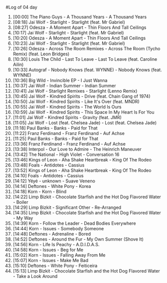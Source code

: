 #Log of 04 day

1. [00:00] The Piano Guys - A Thousand Years - A Thousand Years
1. [08:18] Jai Wolf - Starlight - Starlight (feat. Mr Gabriel)
1. [08:27] Odesza - A Moment Apart - Thin Floors And Tall Ceilings
1. [10:17] Jai Wolf - Starlight - Starlight (feat. Mr Gabriel)
1. [10:20] Odesza - A Moment Apart - Thin Floors And Tall Ceilings
1. [10:23] Jai Wolf - Starlight - Starlight (feat. Mr Gabriel)
1. [10:26] Odesza - Across The Room Remixes - Across The Room (Tycho Remix) (feat. Leon Bridges)
1. [10:30] Louis The Child - Last To Leave - Last To Leave (feat. Caroline Ailin)
1. [10:33] Autograf - Nobody Knows (feat. WYNNE) - Nobody Knows (feat. WYNNE)
1. [10:36] Big Wild - Invincible EP - I Just Wanna
1. [10:37] Jai Wolf - Indian Summer - Indian Summer
1. [10:41] Jai Wolf - Starlight Remixes - Starlight (Lenno Remix)
1. [10:45] Jai Wolf - Kindred Spirits - Drive (feat. Chain Gang of 1974)
1. [10:50] Jai Wolf - Kindred Spirits - Like It's Over (feat. MNDR)
1. [10:55] Jai Wolf - Kindred Spirits - The World Is Ours
1. [10:59] Jai Wolf - Kindred Spirits - This Space In My Heart Is For You
1. [11:01] Jai Wolf - Kindred Spirits - Gravity (feat. JMR)
1. [11:05] Jai Wolf - Lost (feat. Chelsea Jade) - Lost (feat. Chelsea Jade)
1. [11:18] Paul Banks - Banks - Paid for That
1. [11:22] Franz Ferdinand - Franz Ferdinand - Auf Achse
1. [11:25] Paul Banks - Banks - Paid for That
1. [13:36] Franz Ferdinand - Franz Ferdinand - Auf Achse
1. [13:38] Interpol - Our Love to Admire - The Heinrich Maneuver
1. [13:42] The National - High Violet - Conversation 16
1. [13:46] Kings of Leon - Aha Shake Heartbreak - King Of The Rodeo
1. [13:48] Foals - Antidotes - Cassius
1. [13:52] Kings of Leon - Aha Shake Heartbreak - King Of The Rodeo
1. [14:10] Foals - Antidotes - Cassius
1. [14:12] Yéyé - unknown - Suave Veneno
1. [14:14] Deftones - White Pony - Korea
1. [14:18] Korn - Korn - Blind
1. [14:22] Limp Bizkit - Chocolate Starfish and the Hot Dog Flavored Water - Boiler
1. [14:29] Limp Bizkit - Significant Other - Re-Arranged
1. [14:35] Limp Bizkit - Chocolate Starfish and the Hot Dog Flavored Water - My Way
1. [14:39] Korn - Follow the Leader - Dead Bodies Everywhere
1. [14:44] Korn - Issues - Somebody Someone
1. [14:48] Deftones - Adrenaline - Bored
1. [14:52] Deftones - Around the Fur - My Own Summer (Shove It)
1. [14:56] Korn - Life Is Peachy - A.D.I.D.A.S.
1. [14:58] Korn - Issues - Beg for Me
1. [15:02] Korn - Issues - Falling Away From Me
1. [15:07] Korn - Issues - Make Me Bad
1. [15:10] Deftones - White Pony - Feiticeira
1. [15:13] Limp Bizkit - Chocolate Starfish and the Hot Dog Flavored Water - Take a Look Around

